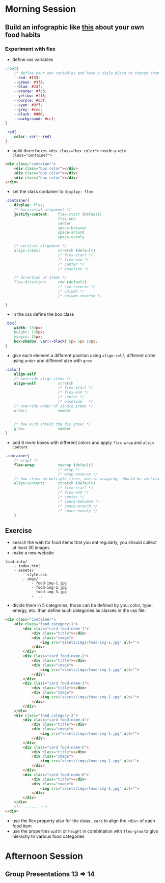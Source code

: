 # Morning Session
## Build an infographic like [this](https://www.pinterest.ch/pin/77546424806199639/) about your own food habits

### Experiment with flex
- define css variables
```css
:root{
    /* define your own variables and have a sigle place to change them */
    --red: #f33;
    --green: #3f3;
    --blue: #33f;
    --orange: #fc3;
    --yellow: #ff3;
    --purple: #c3f;
    --cyan: #3ff;
    --grey: #ccc;
    --black: #000;
    --background: #ccf;
}

.red{
    color: var(--red)
}
```
- build three boxes `<div class="box color">` inside a `<div class="container">`
```html
<div class="container">
    <div class="box color"></div>
    <div class="box color"></div>
    <div class="box color"></div>
</div>
```
- set the class container to `display: flex`
```css
.container{
    display: flex;
    /* horizontal alignment */
    justify-content:    flex-start (default)
                        flex-end
                        center
                        space-between
                        space-around
                        space-evenly

    /* vertical alignment */
    align-items:        stretch (default)
                        /* flex-start */
                        /* flex-end */
                        /* center */
                        /* baseline */

    /* direction of items */
    flex-direction:     row (default)
                        /* row-reverse */
                        /* column */
                        /* column-reverse */

}

```
- in the css define the box class
```css
.box{
    width: 150px:
    height: 150px:
    margin: 10px;
    box-shadow: var(--black) 5px 5px 10px;
}
```

- give each element a different position using `align-self`, different order using `order` and different size with `grow`
```css
.color{
    align-self
    /* override align-items */
    align-self:         stretch 
                        /* flex-start */
                        /* flex-end */
                        /* center */
                        /* baseline   */
    /* override order of single items */
    order:              number 

    
    /* how much should the div grow? */
    grow:               number
}
```
- add 6 more boxes with different colors and apply `flex-wrap` and `align content`
```css
.container{
    /* wrap? */
    flex-wrap:          nowrap (default)
                        /* wrap */
                        /* wrap-reverse */
    /* how items on multiple lines, due to wrapping, should be vertically spaced */
    align-content:      stretch (default)
                        /* flex-start */
                        /* flex-end */
                        /* center */
                        /* space-between */
                        /* space-around */
                        /* space-evenly */ 
    }
```
## Exercise
- search the web for food items that you eat regularly, you should collect at least 30 images
- make a new website
```
food-info/
    - index.html
    - assets/
        - style.css
        - imgs/
            - food-img-1.jpg
            - food-img-2.jpg
            - food-img-3.jpg
            - ...
```
- divide them in 5 categories, those can be defined by you: color, type, energy, etc. than define such categories as classes in the css file.

```html
<div class="container">
    <div class="food category-1">
        <div class="card food-name-1">
            <div class="title"></div>
            <div class="image">
                <img src="assets/imgs/food-img-1.jpg" alt="">
            </div>
        </div>
        <div class="card food-name-2">
            <div class="title"></div>
            <div class="image">
                <img src="assets/imgs/food-img-1.jpg" alt="">
            </div>
        </div>
        <div class="card food-name-3">
            <div class="title"></div>
            <div class="image">
                <img src="assets/imgs/food-img-1.jpg" alt="">
            </div>
        </div>
    </div>
    <div class="food category-2">
        <div class="card food-name-4">
            <div class="title"></div>
            <div class="image">
                <img src="assets/imgs/food-img-1.jpg" alt="">
            </div>
        </div>
        <div class="card food-name-5">
            <div class="title"></div>
            <div class="image">
                <img src="assets/imgs/food-img-1.jpg" alt="">
            </div>
        </div>
        <div class="card food-name-6">
            <div class="title"></div>
            <div class="image">
                <img src="assets/imgs/food-img-1.jpg" alt="">
            </div>
        </div>
    </div>
    <!-- ...... -->
</div>

```
- use the flex property also for the class `.card` to align the `<div>` of each food item
- use the properties `width` or `height` in combination with `flex-grow` to give hierachy to various food categories

# Afternoon Session
## Group Presentations 13 => 14